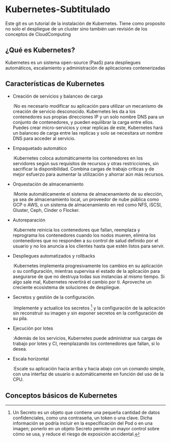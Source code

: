 # Kubernetes-Subtitulado
Este git es un tutorial de la instalación de Kubernetes. Tiene como proposito no solo el despliegue de un cluster sino también uan revisión de los conceptos de CloudComputing

## ¿Qué es Kubernetes?

Kubernetes es un sistema open-source (PaaS) para despliegues automáticos, escalamiento y administración de aplicaciones contenerizadas

## Características de Kubernetes

- Creación de servicios y balanceo de carga

	:No es necesario modificar su aplicación para utilizar un mecanismo de creación de servicio desconocido. Kubernetes les da a los contenedores sus propias direcciones IP y un solo nombre DNS para un conjunto de contenedores, y pueden equilibrar la carga entre ellos. Puedes crear micro-servicios y crear replicas de este, Kubernetes hará un balanceo de carga entre las replicas y solo se necesitara un nombre DNS para acceder al servicio.

- Empaquetado automático

	:Kubernetes coloca automáticamente los contenedores en los servidores según sus requisitos de recursos y otras restricciones, sin sacrificar la disponibilidad. Combina cargas de trabajo críticas y de mejor esfuerzo para aumentar la utilización y ahorrar aún más recursos.

- Orquestación de almacenamiento

	:Monte automáticamente el sistema de almacenamiento de su elección, ya sea de almacenamiento local, un proveedor de nube pública como GCP o AWS, o un sistema de almacenamiento en red como NFS, iSCSI, Gluster, Ceph, Cinder o Flocker. 

- Autoreparación

	:Kubernete reinicia los contenedores que fallan, reemplaza y reprograma los contenedores cuando los nodos mueren, elimina los contenedores que no responden a su control de salud definido por el usuario y no los anuncia a los clientes hasta que estén listos para servir.

- Despliegues automatizados y rollbacks

	:Kubernetes implementa progresivamente los cambios en su aplicación o su configuración, mientras supervisa el estado de la aplicación para asegurarse de que no destruya todas sus instancias al mismo tiempo. Si algo sale mal, Kubernetes revertirá el cambio por ti. Aproveche un creciente ecosistema de soluciones de despliegue.

- Secretos y gestión de la configuración.

	:Implemente y actualice los secretos [^1] y la configuración de la aplicación sin reconstruir su imagen y sin exponer secretos en la configuración de su pila.


- Ejecución por lotes

	:Además de los servicios, Kubernetes puede administrar sus cargas de trabajo por lotes y CI, reemplazando los contenedores que fallan, si lo desea.

- Escala horizontal

	:Escale su aplicación hacia arriba y hacia abajo con un comando simple, con una interfaz de usuario o automáticamente en función del uso de la CPU.  

## Conceptos básicos de Kubernetes


[^1]:	Un Secreto es un objeto que contiene una pequeña cantidad de datos confidenciales, como una contraseña, un token o una clave. Dicha información se podría incluir en la especificación del Pod o en una imagen; ponerlo en un objeto Secreto permite un mayor control sobre cómo se usa, y reduce el riesgo de exposición accidental.
<!--stackedit_data:
eyJoaXN0b3J5IjpbODQ2OTg4MjM0LDEwMTM1MDQzOTJdfQ==
-->
